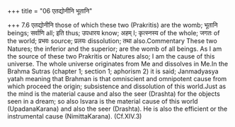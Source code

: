 +++
title = "06 एतद्योनीनि भूतानि"

+++
7.6 एतद्योनीनि those of which these two (Prakritis) are the womb; भूतानि
beings; सर्वाणि all; इति thus; उपधारय know; अहम् I; कृत्स्नस्य of the
whole; जगतः of the world; प्रभवः source; प्रलयः dissolution; तथा
also.Commentary These two Natures; the inferior and the superior; are
the womb of all beings. As I am the source of these two Prakritis or
Natures also; I am the cause of this universe. The whole universe
originates from Me and dissolves in Me.In the Brahma Sutras (chapter 1;
section 1; aphorism 2) it is said; Janmadyasya yatah meaning that
Brahman is that omniscient and omnipotent cause from which proceed the
origin; subsistence and dissolution of this world.Just as the mind is
the material cause and also the seer (Drashta) for the objects seen in a
dream; so also Isvara is the material cause of this world
(UpadanaKarana) and also the seer (Drashta). He is also the efficient or
the instrumental cause (NimittaKarana). (Cf.XIV.3)
